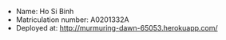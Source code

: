 * Name: Ho Si Binh 
* Matriculation number: A0201332A 
* Deployed at: http://murmuring-dawn-65053.herokuapp.com/

